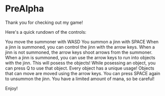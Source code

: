 # PreAlpha

Thank you for checking out my game!

Here's a quick rundown of the controls:

You move the summoner with WASD
You summon a jinn with SPACE
When a jinn is summoned, you can control the jinn with the arrow keys.
When a jinn is not summoned, the arrow keys shoot arrows from the summoner.
When a jinn is summoned, you can use the arrow keys to run into objects with the jinn. This will posess the objects!
While posessing an object, you can press Q to use that object. Every object has a unique usage! Objects that can move are moved using the arrow keys.
You can press SPACE again to unsummon the jinn. You have a limited amount of mana, so be careful!

Enjoy!